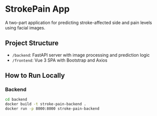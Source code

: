 # StrokePain App

A two-part application for predicting stroke-affected side and pain levels using facial images.

## Project Structure

- `/backend`: FastAPI server with image processing and prediction logic
- `/frontend`: Vue 3 SPA with Bootstrap and Axios

## How to Run Locally

### Backend
```bash
cd backend
docker build -t stroke-pain-backend .
docker run -p 8000:8000 stroke-pain-backend

